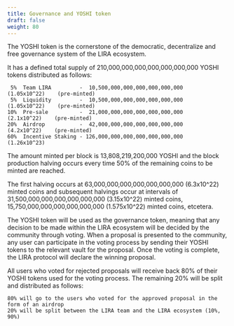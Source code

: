 ```yaml
---
title: Governance and YOSHI token
draft: false
weight: 80
---
```


The YOSHI token is the cornerstone of the democratic, decentralize and free governance system of the LIRA ecosystem.

It has a defined total supply of 210,000,000,000,000,000,000,000 YOSHI tokens distributed as follows:

     5%  Team LIRA         -  10,500,000,000,000,000,000,000   (1.05x10^22)    (pre-minted)
     5%  Liquidity         -  10,500,000,000,000,000,000,000   (1.05x10^22)    (pre-minted)
    10%  Pre-sale          -  21,000,000,000,000,000,000,000    (2.1x10^22)    (pre-minted)
    20%  Airdrop           -  42,000,000,000,000,000,000,000    (4.2x10^22)    (pre-minted)
    60%  Incentive Staking - 126,000,000,000,000,000,000,000   (1.26x10^23)

The amount minted per block is 13,808,219,200,000 YOSHI and the block production halving occurs every time 50% of the remaining coins to be minted are reached.

The first halving occurs at 63,000,000,000,000,000,000,000 (6.3x10^22) minted coins and subsequent halvings occur at intervals of 
31,500,000,000,000,000,000,000 (3.15x10^22) minted coins, 15,750,000,000,000,000,000,000 (1.575x10^22) minted coins, etcetera.

The YOSHI token will be used as the governance token, meaning that any decision to be made within the LIRA ecosystem will be decided by the community through voting. When a proposal is presented to the community, any user can participate in the voting process by sending their YOSHI tokens to the relevant vault for the proposal. Once the voting is complete, the LIRA protocol will declare the winning proposal.

All users who voted for rejected proposals will receive back 80% of their YOSHI tokens used for the voting process.
The remaining 20% will be split and distributed as follows: 

    80% will go to the users who voted for the approved proposal in the form of an airdrop
    20% will be split between the LIRA team and the LIRA ecosystem (10%, 90%)